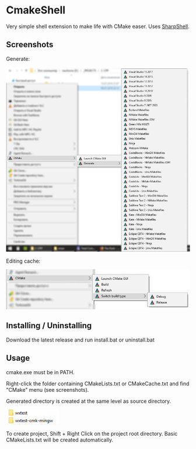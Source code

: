 # CmakeShell

Very simple shell extension to make life with CMake easer. Uses [SharpShell](https://github.com/dwmkerr/sharpshell).

## Screenshots

Generate:

![alt text](images/generate.png)

Editing cache:

![alt text](images/cache.png)


## Installing / Uninstalling

Download the latest release and run install.bat or uninstall.bat

## Usage

cmake.exe must be in PATH.

Right-click the folder containing CMakeLists.txt or CMakeCache.txt and find "CMake" menu (see screenshots).

Generated directory is created at the same level as source directory.

![alt text](images/result.png)

To create project, Shift + Right Click on the project root directory. Basic CMakeLists.txt will be created automatically.
